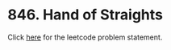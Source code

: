 # 846. Hand of Straights

Click [here](https://leetcode.com/problems/hand-of-straights/) for the leetcode problem statement.
